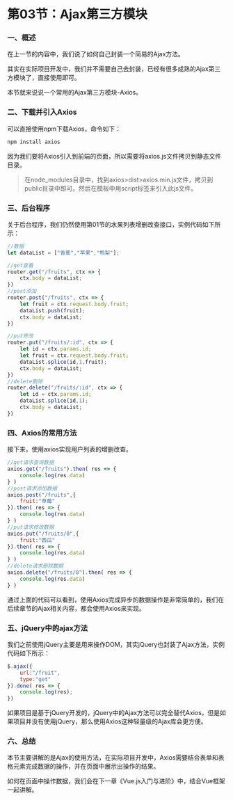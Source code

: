 # 第03节：Ajax第三方模块

### 一、概述

在上一节的内容中，我们说了如何自己封装一个简易的Ajax方法。

其实在实际项目开发中，我们并不需要自己去封装，已经有很多成熟的Ajax第三方模块了，直接使用即可。

本节就来说说一个常用的Ajax第三方模块-Axios。

### 二、下载并引入Axios

可以直接使用npm下载Axios，命令如下：

``` bash
npm install axios
```

因为我们要将Axios引入到前端的页面，所以需要将axios.js文件拷贝到静态文件目录。

> 在node_modules目录中，找到axios>dist>axios.min.js文件，拷贝到public目录中即可。然后在模板中用script标签来引入此js文件。

### 三、后台程序

关于后台程序，我们仍然使用第01节的水果列表增删改查接口，实例代码如下所示：

``` js
//数据
let dataList = ["香蕉","苹果","鸭梨"];

//get查看
router.get("/fruits", ctx => {
    ctx.body = dataList;
})
//post添加
router.post("/fruits", ctx => {
    let fruit = ctx.request.body.fruit;
    dataList.push(fruit);
    ctx.body = dataList;
})

//put修改
router.put("/fruits/:id", ctx => {
    let id = ctx.params.id;
    let fruit = ctx.request.body.fruit;
    dataList.splice(id,1,fruit);
    ctx.body = dataList;
})
//delete删除
router.delete("/fruits/:id", ctx => {
    let id = ctx.params.id;
    dataList.splice(id,1);
    ctx.body = dataList;
})
```

### 四、Axios的常用方法

接下来，使用axios实现用户列表的增删改查。

``` js
//get请求查询数据
axios.get("/fruits").then( res => {
    console.log(res.data)
} )
//post请求添加数据
axios.post("/fruits",{
    fruit:"草莓"
}).then( res => {
    console.log(res.data)
} )
//put请求修改数据
axios.put("/fruits/0",{
    fruit:"西瓜"
}).then( res => {
    console.log(res.data)
} )
//delete请求删除数据
axios.delete("/fruits/0").then( res => {
    console.log(res.data)
} )

```

通过上面的代码可以看到，使用Axios完成异步的数据操作是非常简单的，我们在后续章节的Ajax相关内容，都会使用Axios来实现。

### 五、jQuery中的ajax方法

我们之前使用jQuery主要是用来操作DOM，其实jQuery也封装了Ajax方法，实例代码如下所示：

``` js
$.ajax({
    url:"/fruit",
    type:"get"
}).done( res => {
    console.log(res);
})
```

如果项目是基于jQuery开发的，jQuery中的Ajax方法可以完全替代Axios，但是如果项目并没有使用jQuery，那么使用Axios这种轻量级的Ajax库会更方便。

### 六、总结

本节主要讲解的是Ajax的使用方法，在实际项目开发中，Axios需要结合表单和表格元素完成数据的操作，并在页面中展示出操作的结果。

如何在页面中操作数据，我们会在下一章《Vue.js入门与进阶》中，结合Vue框架一起讲解。




